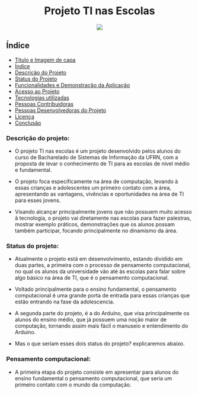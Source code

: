 <h1 align="center"> Projeto TI nas Escolas </h1>



<p align="center">
<img src="http://img.shields.io/static/v1?label=STATUS&message=EM%20DESENVOLVIMENTO&color=GREEN&style=for-the-badge"/>
</p>
 

## Índice 

* [Título e Imagem de capa](#Título-e-Imagem-de-capa)
* [Índice](#índice)
* [Descrição do Projeto](#descrição-do-projeto)
* [Status do Projeto](#status-do-Projeto)
* [Funcionalidades e Demonstração da Aplicação](#funcionalidades-e-demonstração-da-aplicação)
* [Acesso ao Projeto](#acesso-ao-projeto)
* [Tecnologias utilizadas](#tecnologias-utilizadas)
* [Pessoas Contribuidoras](#pessoas-contribuidoras)
* [Pessoas Desenvolvedoras do Projeto](#pessoas-desenvolvedoras)
* [Licença](#licença)
* [Conclusão](#conclusão)

### Descrição do projeto:
* O projeto TI nas escolas é um projeto desenvolvido pelos alunos do curso de Bacharelado de Sistemas de Informação da UFRN, com a proposta de levar o conhecimento de TI para as escolas de nível médio e fundamental.

* O projeto foca especificamente na área de computação, levando à essas crianças e adolescentes um primeiro contato com a área, apresentando as vantagens, vivências e oportunidades na área de TI para esses jovens.

* Visando alcançar principalmente jovens que não possuem muito acesso â tecnologia, o projeto vai diretamente nas escolas para fazer palestras, mostrar exemplo práticos, demonstrações que os alunos possam também participar, focando principalmente no dinamismo da área.

### Status do projeto:

* Atualmente o projeto está em desenvolvimento, estando dividido em duas partes, a primeira com o processo de pensamento computacional, no qual os alunos da universidade vão até às escolas para falar sobre algo básico na área de TI, que é o pensamento computacional.

* Voltado principalmente para o ensino fundamental, o pensamento computacional é uma grande porta de entrada para essas crianças que estão entrando na fase da adolescencia.

* A segunda parte do projeto, é a do Arduíno, que visa principalmente os alunos do ensino médio, que já possuem uma noção maior de computação, tornando assim mais fácil o manuseio e entendimento do Arduíno.

* Mas o que seriam esses dois status do projeto? explicaremos abaixo.

### Pensamento computacional:
* A primeira etapa do projeto consiste em apresentar para alunos do ensino fundamental o pensamento computacional, que seria um primeiro contato com o mundo da computação.